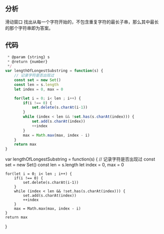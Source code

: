 ## 分析
滑动窗口
找出从每一个字符开始的，不包含重复字符的最长子串，那么其中最长的那个字符串即为答案。

## 代码

```js
 * @param {string} s
 * @return {number}
 */
var lengthOfLongestSubstring = function(s) {
    // 记录字符是否出现过
    const set = new Set()
    const len = s.length
    let index = 0, max = 0

    for(let i = 0; i< len ; i++) {
        if(i !== 0) {
            set.delete(s.charAt(i-1))
        }
        while (index < len && !set.has(s.charAt(index))) {
            set.add(s.charAt(index))
            ++index
        }
        max = Math.max(max, index - i)
    }
    return max
}
```

var lengthOfLongestSubstring = function(s) {
    // 记录字符是否出现过
    const set = new Set()
    const len = s.length
    let index = 0, max = 0

    for(let i = 0; i< len ; i++) {
        if(i !== 0) {
            set.delete(s.charAt(i-1))
        }
        while (index < len && !set.has(s.charAt(index))) {
            set.add(s.charAt(index))
            ++index
        }
        max = Math.max(max, index - i)
    }
    return max
}